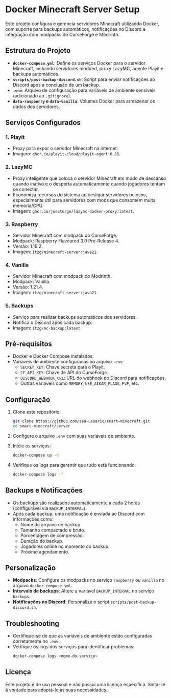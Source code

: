 # Docker Minecraft Server Setup

Este projeto configura e gerencia servidores Minecraft utilizando Docker, com suporte para backups automáticos, notificações no Discord e integração com modpacks do CurseForge e Modrinth.

## Estrutura do Projeto

- **`docker-compose.yml`**: Define os serviços Docker para o servidor Minecraft, incluindo servidores modded, proxy LazyMC, agente Playit e backups automáticos.
- **`scripts/post-backup-discord.sh`**: Script para enviar notificações ao Discord após a conclusão de um backup.
- **`.env`**: Arquivo de configuração para variáveis de ambiente sensíveis (adicionado ao `.gitignore`).
- **`data-raspberry` e `data-vanilla`**: Volumes Docker para armazenar os dados dos servidores.

## Serviços Configurados

### 1. **Playit**
- Proxy para expor o servidor Minecraft na internet.
- Imagem: `ghcr.io/playit-cloud/playit-agent:0.15`.

### 2. **LazyMC**
- Proxy inteligente que coloca o servidor Minecraft em modo de descanso quando inativo e o desperta automaticamente quando jogadores tentam se conectar.
- Economiza recursos do sistema ao desligar servidores ociosos, especialmente útil para servidores com mods que consomem muita memória/CPU.
- Imagem: `ghcr.io/joesturge/lazymc-docker-proxy:latest`.

### 3. **Raspberry**
- Servidor Minecraft com modpack do CurseForge.
- Modpack: Raspberry Flavoured 3.0 Pre-Release 4.
- Versão: 1.19.2.
- Imagem: `itzg/minecraft-server:java21`.

### 4. **Vanilla**
- Servidor Minecraft com modpack do Modrinth.
- Modpack: Vanilla.
- Versão: 1.21.4.
- Imagem: `itzg/minecraft-server:java21`.

### 5. **Backups**
- Serviço para realizar backups automáticos dos servidores.
- Notifica o Discord após cada backup.
- Imagem: `itzg/mc-backup:latest`.
  
## Pré-requisitos

- Docker e Docker Compose instalados.
- Variáveis de ambiente configuradas no arquivo `.env`:
  - `SECRET_KEY`: Chave secreta para o Playit.
  - `CF_API_KEY`: Chave de API do CurseForge.
  - `DISCORD_WEBHOOK_URL`: URL do webhook do Discord para notificações.
  - Outras variáveis como `MEMORY`, `USE_AIKAR_FLAGS`, `PVP`, etc.

## Configuração

1. Clone este repositório:
   ```bash
   git clone https://github.com/seu-usuario/smart-minecraft.git
   cd smart-minecraft/server
   ```

2. Configure o arquivo `.env` com suas variáveis de ambiente.

3. Inicie os serviços:
   ```bash
   docker-compose up -d
   ```

4. Verifique os logs para garantir que tudo está funcionando:
   ```bash
   docker-compose logs -f
   ```

## Backups e Notificações

- Os backups são realizados automaticamente a cada 2 horas (configurável via `BACKUP_INTERVAL`).
- Após cada backup, uma notificação é enviada ao Discord com informações como:
  - Nome do arquivo de backup.
  - Tamanho compactado e bruto.
  - Porcentagem de compressão.
  - Duração do backup.
  - Jogadores online no momento do backup.
  - Próximo agendamento.

## Personalização

- **Modpacks**: Configure os modpacks no serviço `raspberry` ou `vanilla` no arquivo `docker-compose.yml`.
- **Intervalo de backups**: Altere a variável `BACKUP_INTERVAL` no serviço `backups`.
- **Notificações no Discord**: Personalize o script `scripts/post-backup-discord.sh`.

## Troubleshooting

- Certifique-se de que as variáveis de ambiente estão configuradas corretamente no `.env`.
- Verifique os logs dos serviços para identificar problemas:
  ```bash
  docker-compose logs <nome-do-serviço>
  ```

## Licença

Este projeto é de uso pessoal e não possui uma licença específica. Sinta-se à vontade para adaptá-lo às suas necessidades.